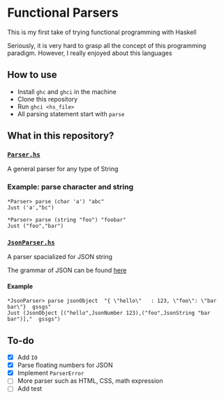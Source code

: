 # Functional Parsers

This is my first take of trying functional programming with Haskell

Seriously, it is very hard to grasp all the concept of this programming paradigm. However, I really enjoyed about this languages

## How to use

- Install `ghc` and `ghci` in the machine
- Clone this repository
- Run `ghci <hs_file>`
- All parsing statement start with `parse`

## What in this repository?

### [`Parser.hs`](Parser.hs)

A general parser for any type of String

### Example: parse character and string

```ghci
*Parser> parse (char 'a') "abc"
Just ('a',"bc")

*Parser> parse (string "foo") "foobar"
Just ("foo","bar")
```

### [`JsonParser.hs`](JsonParser.hs)

A parser spacialized for JSON string

The grammar of JSON can be found [here](https://www.json.org/json-en.html)

#### Example

```ghci
*JsonParser> parse jsonObject  "{ \"hello\"   : 123, \"foo\": \"bar bar\"}  gssgs"
Just (JsonObject [("hello",JsonNumber 123),("foo",JsonString "bar bar")],"  gssgs")
```

## To-do

- [x] Add `IO`
- [x] Parse floating numbers for JSON
- [X] Implement `ParserError`
- [ ] More parser such as HTML, CSS, math expression
- [ ] Add test
